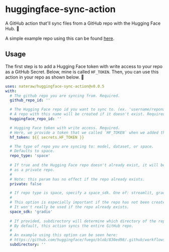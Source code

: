 # huggingface-sync-action

A GitHub action that'll sync files from a GitHub repo with the Hugging Face Hub. 🤗

A simple example repo using this can be found [here](https://github.com/nateraw/test-spaces-app).

## Usage

The first step is to add a Hugging Face token with write access to your repo as a GitHub Secret. Below, mine is called `HF_TOKEN`. Then, you can use this action in your repo as shown below. 🤗

```yaml
uses: nateraw/huggingface-sync-action@v0.0.5
with:
  # The github repo you are syncing from. Required.
  github_repo_id: ''

  # The Hugging Face repo id you want to sync to. (ex. 'username/reponame')
  # A repo with this name will be created if it doesn't exist. Required.
  huggingface_repo_id: ''

  # Hugging Face token with write access. Required.
  # Here, we provide a token that we called `HF_TOKEN` when we added the secret to our GitHub repo.
  hf_token: ${{ secrets.HF_TOKEN }}

  # The type of repo you are syncing to: model, dataset, or space.
  # Defaults to space.
  repo_type: 'space'
  
  # If true and the Hugging Face repo doesn't already exist, it will be created
  # as a private repo.
  #
  # Note: this param has no effect if the repo already exists.
  private: false

  # If repo type is space, specify a space_sdk. One of: streamlit, gradio, or static
  #
  # This option is especially important if the repo has not been created yet.
  # It won't really be used if the repo already exists.
  space_sdk: 'gradio'
  
  # If provided, subdirectory will determine which directory of the repo will be synced.
  # By default, this action syncs the entire GitHub repo.
  #
  # An example using this option can be seen here:
  # https://github.com/huggingface/fuego/blob/830ed98/.github/workflows/sync-with-huggingface.yml
  subdirectory: ''
```
